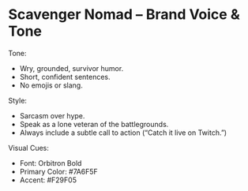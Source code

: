 # Scavenger Nomad – Brand Voice & Tone

Tone:
- Wry, grounded, survivor humor.
- Short, confident sentences.
- No emojis or slang.

Style:
- Sarcasm over hype.
- Speak as a lone veteran of the battlegrounds.
- Always include a subtle call to action (“Catch it live on Twitch.”)

Visual Cues:
- Font: Orbitron Bold
- Primary Color: #7A6F5F
- Accent: #F29F05
